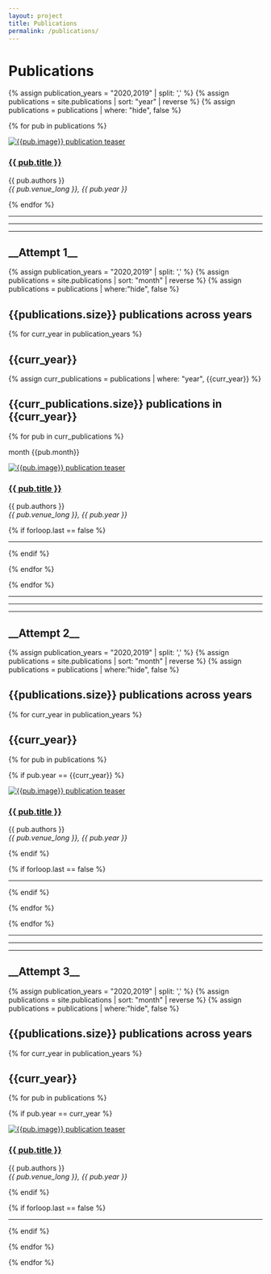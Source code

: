 ```yaml
---
layout: project
title: Publications
permalink: /publications/
---
```





# Publications


{% assign publication_years = "2020,2019" | split: ',' %}
{% assign publications = site.publications | sort: "year" | reverse %}
{% assign publications = publications | where: "hide", false %}

{% for pub in publications %}

<div class="row">
    <div class="col-md-4">
         <div class="pubteaserbs">
            <a href="{{site.url  | append: site.baseurl | append: pub.permalink}}">
            <img class="media-object" src="../{{ pub.image }}" alt="{{pub.image}} publication teaser"/>
             </a>
        </div>
    </div>
    <!-- <div class="col-md-1"></div> -->
    <div class="col-md-8">
        <div class="pubitembs">
  <h3><a href="{{site.url  | append: site.baseurl | append: pub.permalink}}">{{ pub.title }}</a></h3>
  <p class="b">{{ pub.authors }}
    <br>
    <em>{{ pub.venue_long }}, {{ pub.year }}</em>
   </p>
</div>
</div>
</div>

{% endfor %} 



<hr>
<hr>
<hr>

<h2> __Attempt 1__ </h2>


{% assign publication_years = "2020,2019" | split: ',' %}
{% assign publications = site.publications | sort: "month" | reverse %}
{% assign publications = publications | where:"hide", false %}



<h2>{{publications.size}} publications across years </h2> 

{% for curr_year in publication_years %}


<h2>{{curr_year}}</h2>

{% assign curr_publications = publications | where: "year", {{curr_year}} %}

<h2>{{curr_publications.size}} publications in {{curr_year}}</h2>

<!-- {% assign curr_publications = curr_publications | sort: "month" | reverse %} -->

{% for pub in curr_publications %}

<p>month {{pub.month}}</p>

<div class="row">
    <div class="col-md-4">
         <div class="pubteaserbs">
            <a href="{{site.url  | append: site.baseurl | append: pub.permalink}}">
            <img class="media-object" src="../{{ pub.image }}" alt="{{pub.image}} publication teaser"/>
             </a>
        </div>
    </div>
    <!-- <div class="col-md-1"></div> -->
    <div class="col-md-8">
        <div class="pubitembs">
  <h3><a href="{{site.url  | append: site.baseurl | append: pub.permalink}}">{{ pub.title }}</a></h3>
  <p class="b">{{ pub.authors }}
    <br>
    <em>{{ pub.venue_long }}, {{ pub.year }}</em>
   </p>
</div>
</div>
</div>


{% if forloop.last == false %}
<hr>
{% endif %}

{% endfor %} 

{% endfor %} 


<hr>
<hr>
<hr>

<h2> __Attempt 2__ </h2>


{% assign publication_years = "2020,2019" | split: ',' %}
{% assign publications = site.publications | sort: "month" | reverse %}
{% assign publications = publications | where:"hide", false %}



<h2>{{publications.size}} publications across years </h2> 

{% for curr_year in publication_years %}


<h2>{{curr_year}}</h2>

<!-- {% assign curr_publications = publications | where: "year", {{curr_year}} %} -->

<!-- <h2>{{curr_publications.size}} publications in {{curr_year}}</h2> -->

<!-- {% assign curr_publications = curr_publications | sort: "month" | reverse %} -->

{% for pub in publications %}

{% if pub.year == {{curr_year}} %}

<div class="row">
    <div class="col-md-4">
         <div class="pubteaserbs">
            <a href="{{site.url  | append: site.baseurl | append: pub.permalink}}">
            <img class="media-object" src="../{{ pub.image }}" alt="{{pub.image}} publication teaser"/>
             </a>
        </div>
    </div>
    <!-- <div class="col-md-1"></div> -->
    <div class="col-md-8">
        <div class="pubitembs">
  <h3><a href="{{site.url  | append: site.baseurl | append: pub.permalink}}">{{ pub.title }}</a></h3>
  <p class="b">{{ pub.authors }}
    <br>
    <em>{{ pub.venue_long }}, {{ pub.year }}</em>
   </p>
</div>
</div>
</div>

{% endif %}

{% if forloop.last == false %}
<hr>
{% endif %}

{% endfor %} 

{% endfor %} 


<hr>
<hr>
<hr>

<h2> __Attempt 3__ </h2>


{% assign publication_years = "2020,2019" | split: ',' %}
{% assign publications = site.publications | sort: "month" | reverse %}
{% assign publications = publications | where:"hide", false %}



<h2>{{publications.size}} publications across years </h2> 

{% for curr_year in publication_years %}


<h2>{{curr_year}}</h2>

<!-- {% assign curr_publications = publications | where: "year", {{curr_year}} %} -->

<!-- <h2>{{curr_publications.size}} publications in {{curr_year}}</h2> -->

<!-- {% assign curr_publications = curr_publications | sort: "month" | reverse %} -->

{% for pub in publications %}

{% if pub.year == curr_year %}

<div class="row">
    <div class="col-md-4">
         <div class="pubteaserbs">
            <a href="{{site.url  | append: site.baseurl | append: pub.permalink}}">
            <img class="media-object" src="../{{ pub.image }}" alt="{{pub.image}} publication teaser"/>
             </a>
        </div>
    </div>
    <!-- <div class="col-md-1"></div> -->
    <div class="col-md-8">
        <div class="pubitembs">
  <h3><a href="{{site.url  | append: site.baseurl | append: pub.permalink}}">{{ pub.title }}</a></h3>
  <p class="b">{{ pub.authors }}
    <br>
    <em>{{ pub.venue_long }}, {{ pub.year }}</em>
   </p>
</div>
</div>
</div>

{% endif %}

{% if forloop.last == false %}
<hr>
{% endif %}

{% endfor %} 

{% endfor %} 

